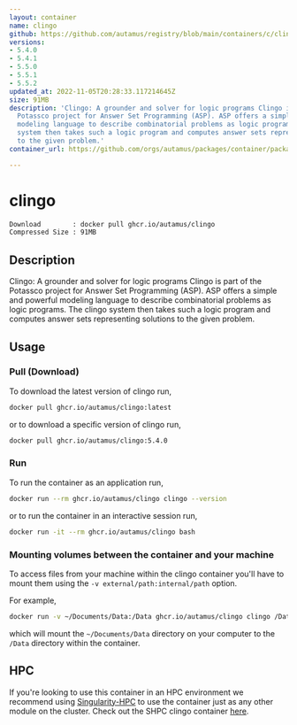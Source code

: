 ```yaml
---
layout: container
name: clingo
github: https://github.com/autamus/registry/blob/main/containers/c/clingo/spack.yaml
versions:
- 5.4.0
- 5.4.1
- 5.5.0
- 5.5.1
- 5.5.2
updated_at: 2022-11-05T20:28:33.117214645Z
size: 91MB
description: 'Clingo: A grounder and solver for logic programs Clingo is part of the
  Potassco project for Answer Set Programming (ASP). ASP offers a simple and powerful
  modeling language to describe combinatorial problems as logic programs. The clingo
  system then takes such a logic program and computes answer sets representing solutions
  to the given problem.'
container_url: https://github.com/orgs/autamus/packages/container/package/clingo

---
```

# clingo
```bash 
Download        : docker pull ghcr.io/autamus/clingo
Compressed Size : 91MB
```

## Description
Clingo: A grounder and solver for logic programs Clingo is part of the Potassco project for Answer Set Programming (ASP). ASP offers a simple and powerful modeling language to describe combinatorial problems as logic programs. The clingo system then takes such a logic program and computes answer sets representing solutions to the given problem.

## Usage
### Pull (Download)
To download the latest version of clingo run,

```bash
docker pull ghcr.io/autamus/clingo:latest
```

or to download a specific version of clingo run,

```bash
docker pull ghcr.io/autamus/clingo:5.4.0
```
### Run
To run the container as an application run,
```bash
docker run --rm ghcr.io/autamus/clingo clingo --version
```

or to run the container in an interactive session run,
```bash
docker run -it --rm ghcr.io/autamus/clingo bash
```

### Mounting volumes between the container and your machine
To access files from your machine within the clingo container you'll have to mount them using the `-v external/path:internal/path` option.

For example,
```bash
docker run -v ~/Documents/Data:/Data ghcr.io/autamus/clingo clingo /Data/myData.csv
```
which will mount the `~/Documents/Data` directory on your computer to the `/Data` directory within the container.

## HPC
If you're looking to use this container in an HPC environment we recommend using [Singularity-HPC](https://singularity-hpc.readthedocs.io) to use the container just as any other module on the cluster. Check out the SHPC clingo container [here](https://singularityhub.github.io/singularity-hpc/r/ghcr.io-autamus-clingo/).
